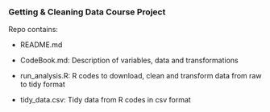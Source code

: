### Getting & Cleaning Data Course Project

Repo contains:

* README.md

* CodeBook.md: Description of variables, data and transformations

* run_analysis.R: R codes to download, clean and transform data from raw to tidy format

* tidy_data.csv: Tidy data from R codes in csv format


